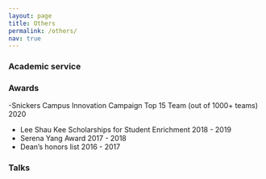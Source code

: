 ```yaml
---
layout: page
title: Others
permalink: /others/
nav: true
---
```


### Academic service


### Awards

-Snickers Campus Innovation Campaign Top 15 Team (out of 1000+ teams)  2020
- Lee Shau Kee Scholarships for Student Enrichment  2018 - 2019
- Serena Yang Award  2017 - 2018
- Dean’s honors list  2016 - 2017


### Talks

